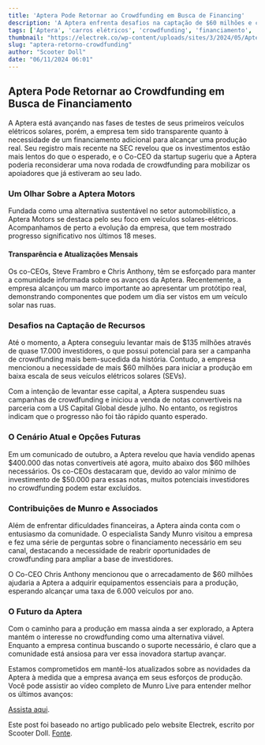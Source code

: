 ```yaml
---
title: 'Aptera Pode Retornar ao Crowdfunding em Busca de Financing'
description: 'A Aptera enfrenta desafios na captação de $60 milhões e considera crowdfunding.'
tags: ['Aptera', 'carros elétricos', 'crowdfunding', 'financiamento', 'notícias']
thumbnail: "https://electrek.co/wp-content/uploads/sites/3/2024/05/Aptera-crowdfunding-Chris.jpg?quality=82&strip=all&w=1400"
slug: "aptera-retorno-crowdfunding"
author: "Scooter Doll"
date: "06/11/2024 06:01"
---
```


## Aptera Pode Retornar ao Crowdfunding em Busca de Financiamento

A Aptera está avançando nas fases de testes de seus primeiros veículos elétricos solares, porém, a empresa tem sido transparente quanto à necessidade de um financiamento adicional para alcançar uma produção real. Seu registro mais recente na SEC revelou que os investimentos estão mais lentos do que o esperado, e o Co-CEO da startup sugeriu que a Aptera poderia reconsiderar uma nova rodada de crowdfunding para mobilizar os apoiadores que já estiveram ao seu lado.

### Um Olhar Sobre a Aptera Motors

Fundada como uma alternativa sustentável no setor automobilístico, a Aptera Motors se destaca pelo seu foco em veículos solares-elétricos. Acompanhamos de perto a evolução da empresa, que tem mostrado progresso significativo nos últimos 18 meses.

#### Transparência e Atualizações Mensais

Os co-CEOs, Steve Frambro e Chris Anthony, têm se esforçado para manter a comunidade informada sobre os avanços da Aptera. Recentemente, a empresa alcançou um marco importante ao apresentar um protótipo real, demonstrando componentes que podem um dia ser vistos em um veículo solar nas ruas.

### Desafios na Captação de Recursos

Até o momento, a Aptera conseguiu levantar mais de $135 milhões através de quase 17.000 investidores, o que possui potencial para ser a campanha de crowdfunding mais bem-sucedida da história. Contudo, a empresa mencionou a necessidade de mais $60 milhões para iniciar a produção em baixa escala de seus veículos elétricos solares (SEVs).

Com a intenção de levantar esse capital, a Aptera suspendeu suas campanhas de crowdfunding e iniciou a venda de notas convertíveis na parceria com a US Capital Global desde julho. No entanto, os registros indicam que o progresso não foi tão rápido quanto esperado. 

### O Cenário Atual e Opções Futuras 

Em um comunicado de outubro, a Aptera revelou que havia vendido apenas $400.000 das notas convertíveis até agora, muito abaixo dos $60 milhões necessários. Os co-CEOs destacaram que, devido ao valor mínimo de investimento de $50.000 para essas notas, muitos potenciais investidores no crowdfunding podem estar excluídos.  

### Contribuições de Munro e Associados

Além de enfrentar dificuldades financeiras, a Aptera ainda conta com o entusiasmo da comunidade. O especialista Sandy Munro visitou a empresa e fez uma série de perguntas sobre o financiamento necessário em seu canal, destacando a necessidade de reabrir oportunidades de crowdfunding para ampliar a base de investidores.  

O Co-CEO Chris Anthony mencionou que o arrecadamento de $60 milhões ajudaria a Aptera a adquirir equipamentos essenciais para a produção, esperando alcançar uma taxa de 6.000 veículos por ano. 

### O Futuro da Aptera

Com o caminho para a produção em massa ainda a ser explorado, a Aptera mantém o interesse no crowdfunding como uma alternativa viável.  Enquanto a empresa continua buscando o suporte necessário, é claro que a comunidade está ansiosa para ver essa inovadora startup avançar.

Estamos comprometidos em mantê-los atualizados sobre as novidades da Aptera à medida que a empresa avança em seus esforços de produção. Você pode assistir ao vídeo completo de Munro Live para entender melhor os últimos avanços:

[Assista aqui](https://www.youtube.com/watch?v=XXXXXXX).

Este post foi baseado no artigo publicado pelo website Electrek, escrito por Scooter Doll. [Fonte](https://electrek.co/2024/11/05/aptera-co-ceo-hints-at-return-to-crowdfunding-60m-raise-falters/).